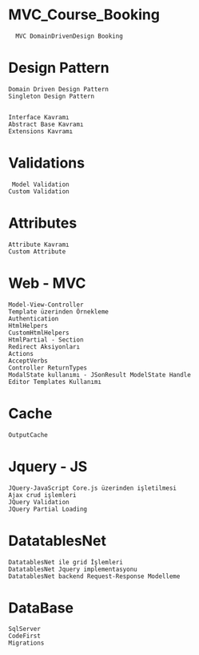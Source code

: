 # MVC_Course_Booking
      
      MVC DomainDrivenDesign Booking 

# Design Pattern 
    
    Domain Driven Design Pattern
    Singleton Design Pattern
    

    Interface Kavramı
    Abstract Base Kavramı
    Extensions Kavramı


# Validations
    
     Model Validation
    Custom Validation
    
# Attributes

    Attribute Kavramı
    Custom Attribute

# Web - MVC 
    
    Model-View-Controller
    Template üzerinden Örnekleme
    Authentication
    HtmlHelpers
    CustomHtmlHelpers
    HtmlPartial - Section
    Redirect Aksiyonları
    Actions
    AcceptVerbs
    Controller ReturnTypes
    ModalState kullanımı - JSonResult ModelState Handle
    Editor Templates Kullanımı
    
# Cache

    OutputCache
    
# Jquery - JS
    
    JQuery-JavaScript Core.js üzerinden işletilmesi
    Ajax crud işlemleri
    JQuery Validation
    JQuery Partial Loading

# DatatablesNet 

    DatatablesNet ile grid İşlemleri
    DatatablesNet Jquery implementasyonu
    DatatablesNet backend Request-Response Modelleme
   
# DataBase

    SqlServer
    CodeFirst
    Migrations
    




